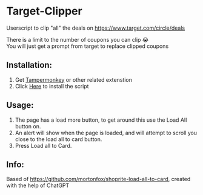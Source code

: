 # Target-Clipper
Userscript to clip "all" the deals on  https://www.target.com/circle/deals

There is a limit to the number of coupons you can clip :sob:  
You will just get a prompt from target to replace clipped coupons

## Installation:
1. Get [Tampermonkey](https://www.tampermonkey.net/) or other related  extenstion
2. Click [Here](https://github.com/Misl3d/Target-Clipper/raw/main/Target%20Clipper.user.js) to install the script

## Usage: 
1. The page has a load more button, to get around this use the Load All button on.
2. An alert will show when the page is loaded, and will attempt to scroll you close to the load all to card button.
3. Press Load all to Card.

## Info:
Based of https://github.com/mortonfox/shoprite-load-all-to-card, created with the help of ChatGPT
